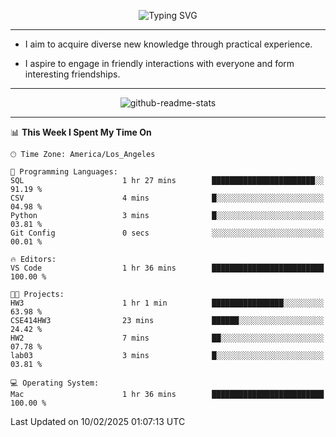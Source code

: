 <p align="center">
  <img src="https://readme-typing-svg.demolab.com?font=Fira+Code&weight=500&size=32&duration=2500&pause=1600&center=true&vCenter=true&random=false&width=1024&height=64&lines=Hi+there+%F0%9F%91%8B;I'm+delighted+you+could+make+it+here+%F0%9F%8E%89;I'm+Harry%2C+a+college+student+still+finding+my+way" alt="Typing SVG" />
</p>


---


- I aim to acquire diverse new knowledge through practical experience.

- I aspire to engage in friendly interactions with everyone and form interesting friendships.


---


<p align="center">
  <img src="https://github-readme-stats.vercel.app/api?username=Harry-Jing&show_icons=true" alt="github-readme-stats"/>
</p>


---

<!--START_SECTION:waka-->
📊 **This Week I Spent My Time On** 

```text
🕑︎ Time Zone: America/Los_Angeles

💬 Programming Languages: 
SQL                      1 hr 27 mins        ███████████████████████░░   91.19 % 
CSV                      4 mins              █░░░░░░░░░░░░░░░░░░░░░░░░   04.98 % 
Python                   3 mins              █░░░░░░░░░░░░░░░░░░░░░░░░   03.81 % 
Git Config               0 secs              ░░░░░░░░░░░░░░░░░░░░░░░░░   00.01 % 

🔥 Editors: 
VS Code                  1 hr 36 mins        █████████████████████████   100.00 % 

🐱‍💻 Projects: 
HW3                      1 hr 1 min          ████████████████░░░░░░░░░   63.98 % 
CSE414HW3                23 mins             ██████░░░░░░░░░░░░░░░░░░░   24.42 % 
HW2                      7 mins              ██░░░░░░░░░░░░░░░░░░░░░░░   07.78 % 
lab03                    3 mins              █░░░░░░░░░░░░░░░░░░░░░░░░   03.81 % 

💻 Operating System: 
Mac                      1 hr 36 mins        █████████████████████████   100.00 % 
```


 Last Updated on 10/02/2025 01:07:13 UTC
<!--END_SECTION:waka-->
